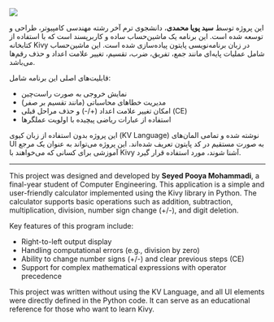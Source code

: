 ![](https://github.com/Poyamohamadi/Python_Kivy_Calculator_Without_KV_Language/blob/main/Python_Kivy_Calculator.jpg)

این پروژه توسط **سید پویا محمدی**، دانشجوی ترم آخر رشته مهندسی کامپیوتر، طراحی و توسعه شده است. این برنامه یک ماشین‌حساب ساده و کاربرپسند است که با استفاده از کتابخانه Kivy در زبان برنامه‌نویسی پایتون پیاده‌سازی شده است. این ماشین‌حساب شامل عملیات پایه‌ای مانند جمع، تفریق، ضرب، تقسیم، تغییر علامت اعداد و حذف رقم‌ها می‌باشد. 

قابلیت‌های اصلی این برنامه شامل:
- نمایش خروجی به صورت راست‌چین
- مدیریت خطاهای محاسباتی (مانند تقسیم بر صفر)
- امکان تغییر علامت اعداد (+/-) و حذف مراحل قبلی (CE)
- استفاده از عبارات ریاضی پیچیده با اولویت عملگرها

این پروژه بدون استفاده از زبان کیوی (KV Language) نوشته شده و تمامی المان‌های UI به صورت مستقیم در کد پایتون تعریف شده‌اند. این پروژه می‌تواند به عنوان یک مرجع آموزشی برای کسانی که می‌خواهند با Kivy آشنا شوند، مورد استفاده قرار گیرد.

---

This project was designed and developed by **Seyed Pooya Mohammadi**, a final-year student of Computer Engineering. This application is a simple and user-friendly calculator implemented using the Kivy library in Python. The calculator supports basic operations such as addition, subtraction, multiplication, division, number sign change (+/-), and digit deletion.

Key features of this program include:
- Right-to-left output display
- Handling computational errors (e.g., division by zero)
- Ability to change number signs (+/-) and clear previous steps (CE)
- Support for complex mathematical expressions with operator precedence

This project was written without using the KV Language, and all UI elements were directly defined in the Python code. It can serve as an educational reference for those who want to learn Kivy.


